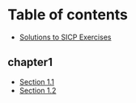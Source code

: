 # Table of contents

* [Solutions to SICP Exercises](README.md)

## chapter1

* [Section 1.1](chapter1/section-1.1.md)
* [Section 1.2](chapter1/section-1.2.md)

